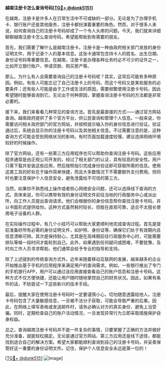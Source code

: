 **越南注册卡怎么查询号码[[TG💪+ @donk5151](https://t.me/s/donk5151)]**

在越南，注册卡是许多人在日常生活中不可或缺的一部分。无论是为了办理手机卡、银行账户还是其他服务，注册卡都扮演着重要的角色。然而，对于很多人来说，如何查询自己的注册卡号码却成了一个令人头疼的问题。今天，我们就来详细聊聊越南注册卡怎么查询号码，希望能帮助到有需要的朋友。

首先，我们需要了解什么是越南注册卡。注册卡是一种由政府相关部门发放的身份证明文件，用于记录个人的基本信息。这张卡通常包含持卡人的姓名、出生日期、身份证号码等重要信息。在越南，注册卡是办理各种业务时必不可少的证件之一，比如开立银行账户、申请贷款、购买房产等。

那么，为什么有人会需要查询自己的注册卡号码呢？其实，这背后可能有多种原因。例如，有些人可能忘记了自己注册卡上的号码，而这个号码又是某些服务的必要条件；还有些人可能是由于工作或生活的原因，需要频繁使用注册卡号码，因此希望随时能够查询到它。无论出于何种原因，掌握查询注册卡号码的方法都是非常必要的。

接下来，我们来看看几种常见的查询方法。首先是最直接的方式——通过官方网站查询。越南政府提供了多个官方平台，供公民查询和管理个人信息。一般来说，你需要访问相关政府部门的官方网站，并按照提示输入你的身份信息进行验证。验证通过后，系统会显示你的注册卡号码以及其他相关信息。不过需要注意的是，这种查询方式可能会受到网络状况的影响，有时页面加载速度较慢，建议选择网络环境较好的时候操作。

除了官方网站，还有一些第三方应用程序也可以帮助你查询注册卡号码。这些应用程序通常是由正规公司开发的，经过了相关部门的认证，具有较高的安全性。用户只需下载并安装这些应用，然后按照指引完成身份验证即可获取所需的信息。使用这类工具的好处在于操作简单快捷，而且大多数情况下不需要额外支付费用。但同时也要注意保护个人信息安全，避免泄露给不可信的第三方。

当然，如果你不熟悉线上操作或者担心网络安全问题，还可以选择线下查询的方式。具体来说，你可以携带有效的身份证明文件前往当地的行政服务中心或派出所，向工作人员提出查询请求。他们会根据你的身份信息帮你查找注册卡号码，并以书面形式提供给你。这种方式虽然耗时较长，但胜在直观可靠，适合不太擅长使用电子设备的人群。

在实际操作过程中，有几个小技巧可以帮助大家更顺利地完成查询过程。首先是提前准备好所有必需的身份证明文件，如护照、身份证等，确保它们处于有效期内且信息清晰可辨。其次是保持耐心，尤其是在高峰期前往行政服务中心时，可能需要排队等候一段时间才能轮到自己。此外，如果遇到任何疑问或困难，不要犹豫，及时向工作人员寻求帮助，他们通常会给予专业的指导和支持。

除了上述提到的传统查询方式外，近年来随着移动互联网的发展，越来越多的企业开始推出基于手机的应用程序来满足用户的查询需求。例如，一些银行推出了专门的手机银行APP，用户可以通过该应用直接查看自己的账户信息和注册卡号码。这种方式不仅方便快捷，还能让用户随时随地掌控自己的财务状况。因此，如果有条件的话，不妨尝试一下这些新兴的技术手段。

最后，提醒大家在使用注册卡号码时一定要谨慎小心，切勿随意透露给他人。注册卡号码包含了大量敏感信息，一旦被不法分子获取，可能会导致严重的后果。因此，在网络上填写表格或发送邮件时，请务必确认对方的真实身份，避免上当受骗。同时，定期检查自己的账户活动情况，一旦发现异常行为立即采取措施保护自身权益。

总之，查询越南注册卡号码并不是一件复杂的事情，只要掌握了正确的方法并做好充分准备，就能轻松搞定。无论是通过官方网站、第三方应用还是线下途径，都能找到适合自己的解决方案。希望大家都能顺利查询到自己的注册卡号码，并妥善保管好这一重要的身份证明文件。记住，保护个人信息安全永远是第一位的！

[[TG💪+ @donk5151](https://t.me/s/donk5151) ![Image](https://i.postimg.cc/rwNCRYN7/Snipaste-2025-04-30-17-27-05.png)]